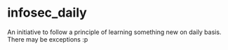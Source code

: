 # infosec_daily
An initiative to follow a principle of learning something new on daily basis. There may be exceptions :p

